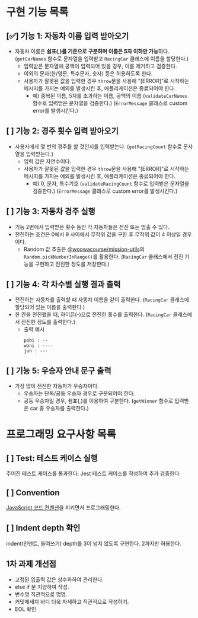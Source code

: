 # **구현 기능 목록**

## [✅] 기능 1: 자동차 이름 입력 받아오기
- 자동차 이름은 **쉼표(,)를 기준으로 구분하며 이름은 5자 이하만 가능**하다.
  (`getCarNames` 함수로 문자열을 입력받고 `RacingCar` 클래스에 이름을 할당한다.)
    - 입력받은 문자열에 공백이 입력되어 있을 경우, 이를 제거하고 검증한다.
    - 이외의 문자(한/영문, 특수문자, 숫자) 등은 허용하도록 한다.
    - 사용자가 잘못된 값을 입력한 경우 `throw`문을 사용해 "[ERROR]"로 시작하는 메시지를 가지는 예외를 발생시킨 후, 애플리케이션은 종료되어야 한다.
      - 예) 중복된 이름, 5자를 초과하는 이름, 공백의 이름
    (`validateCarNames` 함수로 입력받은 문자열을 검증한다.)
    (`ErrorMessage` 클래스로 custom error를 발생시킨다.)


## [ ] 기능 2: 경주 횟수 입력 받아오기
- 사용자에게 몇 번의 경주를 할 것인지를 입력받는다.
  (`getRacingCount` 함수로 문자열을 입력받는다.)
  - 입력 값은 자연수이다.
  - 사용자가 잘못된 값을 입력한 경우 `throw`문을 사용해 "[ERROR]"로 시작하는 메시지를 가지는 예외를 발생시킨 후, 애플리케이션은 종료되어야 한다.
    - 예) 0, 문자, 특수기호
    (`validateRacingCount` 함수로 입력받은 문자열을 검증한다.)
    (`ErrorMessage` 클래스로 custom error를 발생시킨다.)
    
## [ ] 기능 3: 자동차 경주 실행
- 기능 2번에서 입력받은 횟수 동안 각 자동차들은 전진 또는 멈출 수 있다.
- 전진하는 조건은 0에서 9 사이에서 무작위 값을 구한 후 무작위 값이 4 이상일 경우이다.
  - Random 값 추출은 [@woowacourse/mission-utils](https://github.com/woowacourse-projects/javascript-mission-utils#mission-utils)의 `Random.pickNumberInRange()`를 활용한다.
  (`RacingCar` 클래스에서 전진 기능을 구현하고 전진한 정도를 저장한다.)


## [ ] 기능 4: 각 차수별 실행 결과 출력
- 전진하는 자동차를 출력할 때 자동차 이름을 같이 출력한다.
(`RacingCar` 클래스에 할당되어 있는 이름을 출력한다.)
- 한 칸을 전진했을 때, 하이픈(-)으로 전진한 횟수를 출력한다.
(`RacingCar` 클래스에서 전진한 정도를 출력한다.)
  - 출력 예시
    ```
    pobi : --
    woni : ----
    jun : ---
    ```

## [ ] 기능 5: 우승자 안내 문구 출력
- 가장 많이 전진한 자동차가 우승자이다.
  - 우승자는 단독/공동 우승자 경우로 구분되어야 한다.
  - 공동 우승자일 경우, 쉼표(,)를 이용하여 구분한다.
  (`getWinner` 함수로 입력받은 car 중 우승자를 출력한다.)

# **프로그래밍 요구사항 목록**

## [ ] Test: 테스트 케이스 실행
주어진 테스트 케이스를 통과한다.
Jest 테스트 케이스를 작성하여 추가 검증한다.

## [ ] Convention
[JavaScript 코드 컨벤션](https://github.com/ParkSB/javascript-style-guide#%EB%B3%80%EC%88%98-variables)을 지키면서 프로그래밍한다.

## [ ] Indent depth 확인
indent(인덴트, 들여쓰기) depth를 3이 넘지 않도록 구현한다. 2까지만 허용한다.

## **1차 과제 개선점**
- 고정된 입출력 값은 상수화하여 관리한다.
- else if 문 지양하여 작성.
- 변수명 직관적으로 명명.
- 커밋메세지 바디 더욱 자세하고 직관적으로 작성하기.
- EOL 확인
